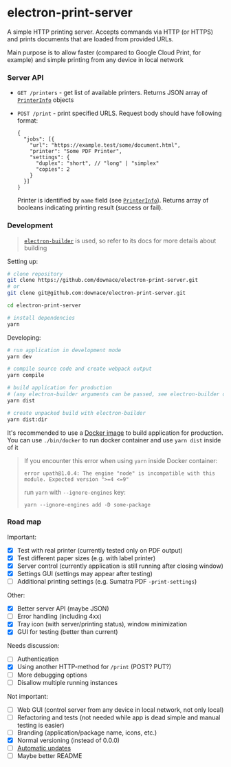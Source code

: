 # electron-print-server
A simple HTTP printing server.
Accepts commands via HTTP (or HTTPS) and prints documents that are loaded from provided URLs.

Main purpose is to allow faster (compared to Google Cloud Print, for example)
and simple printing from any device in local network

### Server API

- `GET /printers` - get list of available printers. Returns JSON array of
[`PrinterInfo`](https://electronjs.org/docs/api/structures/printer-info) objects

- `POST /print` - print specified URLS. Request body should have following format:

    ```json5
    {
      "jobs": [{
        "url": "https://example.test/some/document.html",
        "printer": "Some PDF Printer",
        "settings": {
          "duplex": "short", // "long" | "simplex" 
          "copies": 2
        }
      }]
    }
    ```
    Printer is identified by `name` field
    (see [`PrinterInfo`](https://electronjs.org/docs/api/structures/printer-info)).
    Returns array of booleans indicating printing result (success or fail).

### Development

> [`electron-builder`](https://www.electron.build) is used, so refer to its docs for more details about building

Setting up:

```bash
# clone repository
git clone https://github.com/downace/electron-print-server.git
# or
git clone git@github.com:downace/electron-print-server.git

cd electron-print-server

# install dependencies
yarn
```

Developing:

```bash
# run application in development mode
yarn dev

# compile source code and create webpack output
yarn compile

# build application for production
# (any electron-builder arguments can be passed, see electron-builder docs for details)
yarn dist

# create unpacked build with electron-builder
yarn dist:dir
```

It's recommended to use a [Docker image](https://www.electron.build/multi-platform-build#docker)
to build application for production. You can use `./bin/docker` to run docker container
and use `yarn dist` inside of it

> If you encounter this error when using `yarn` inside Docker container:
>
> ```
> error upath@1.0.4: The engine "node" is incompatible with this module. Expected version ">=4 <=9"
> ```
>
> run `yarn` with `--ignore-engines` key:
>
> ```
> yarn --ignore-engines add -D some-package
> ```

### Road map

Important:

- [x] Test with real printer (currently tested only on PDF output)
- [x] Test different paper sizes (e.g. with label printer)
- [x] Server control (currently application is still running after closing window)
- [x] Settings GUI (settings may appear after testing)
- [ ] Additional printing settings (e.g. Sumatra PDF `-print-settings`)

Other:

- [x] Better server API (maybe JSON)
- [ ] Error handling (including 4xx)
- [x] Tray icon (with server/printing status), window minimization
- [x] GUI for testing (better than current)

Needs discussion:

- [ ] Authentication
- [x] Using another HTTP-method for `/print` (POST? PUT?)
- [ ] More debugging options
- [ ] Disallow multiple running instances

Not important:

- [ ] Web GUI (control server from any device in local network, not only local)
- [ ] Refactoring and tests (not needed while app is dead simple and manual testing is easier)
- [ ] Branding (application/package name, icons, etc.)
- [x] Normal versioning (instead of 0.0.0)
- [ ] [Automatic updates](https://electronjs.org/docs/tutorial/updates)
- [ ] Maybe better README

